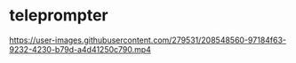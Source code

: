 # teleprompter




https://user-images.githubusercontent.com/279531/208548560-97184f63-9232-4230-b79d-a4d41250c790.mp4

